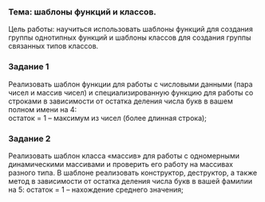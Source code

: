 ### Тема: шаблоны функций и классов.  
  
Цель работы: научиться использовать шаблоны функций для создания группы однотипных функций и шаблоны классов для создания группы связанных типов классов.  
  
### Задание 1 
Реализовать шаблон функции для работы с числовыми данными (пара чисел и массив чисел) и специализированную функцию для работы со строками в зависимости от остатка деления числа букв в вашем полном имени на 4:  
остаток = 1 – максимум из чисел (более длинная строка);  

### Задание 2  
Реализовать шаблон класса «массив» для работы с одномерными динамическими массивами и проверить его работу на массивах разного типа. В шаблоне реализовать конструктор, деструктор, а также метод в зависимости от остатка деления числа букв в вашей фамилии на 5: 
остаток = 1 – нахождение среднего значения;  

